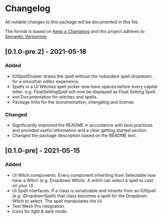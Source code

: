 # Changelog
All notable changes to this package will be documented in this file.

The format is based on [Keep a Changelog](http://keepachangelog.com/en/1.0.0/)
and this project adheres to [Semantic Versioning](http://semver.org/spec/v2.0.0.html).

## [0.1.0-pre.2] - 2021-05-18
### Added
- IUISpellDrawer draws the spell without the redundant spell dropdown, for a smoother editor experience.
- Spells in a UI Witches spell picker now have spaces before every capital letter. e.g. FloatSettingSpell will now be displayed as Float Setting Spell.
- xml Documentation for witches and spells.
- Package links for the documentation, changelog and license.

### Changed
- Significantly improved the README in accordance with best practices and provided useful information and a clear getting started section.
- Changed the package description based on the README text.

## [0.1.0-pre] - 2021-05-15
### Added
- UI Witch components. Every component inheriting from Selectable now have a Witch (e.g. Dropdown Witch). A witch can select a spell to cast on your UI.
- UI Spell interfaces. If a class is serializable and inherits from an IUISpell (e.g. IDropdownSpell) that class becomes a spell for the Dropdown Witch to select. The spell manipulates the UI.
- Text Mesh Pro integration.
- Icons for light & dark mode.
